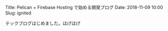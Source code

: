 Title: Pelican + Firebase Hosting で始める開発ブログ
Date: 2018-11-09 10:00
Slug: ignited

テックブログはじめました。ほげほげ
